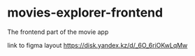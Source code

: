 # movies-explorer-frontend
The frontend part of the movie app

link to figma layout
https://disk.yandex.kz/d/_6O_6riOKwLqMw